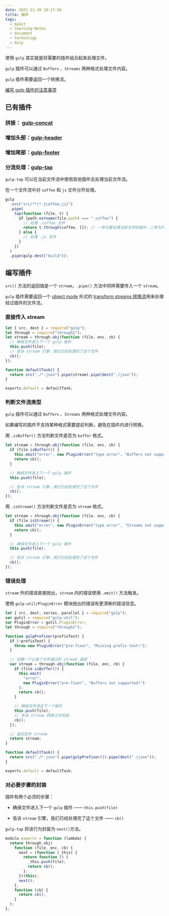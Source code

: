 ```yaml
---
date: 2021-11-30 18:17:56
title: 插件
tags:
  - myGit
  - learning-Notes
  - document
  - technology
  - Gulp
---
```


使用 `gulp` 其实就是将需要的插件组合起来处理文件。

`gulp` 插件可以通过 `Buffers` 、`Streams` 两种格式处理文件内容。

`gulp` 插件需要返回一个转换流。

[编写 gulp 插件的注意事项](https://v3.gulpjs.com.cn/docs/writing-a-plugin/guidelines/)

## 已有插件

### 拼接： [gulp-concat](https://github.com/wearefractal/gulp-concat)

### 增加头部：[gulp-header](https://github.com/godaddy/gulp-header)

### 增加尾部：[gulp-footer](https://github.com/godaddy/gulp-footer)

### 分流处理：[gulp-tap](https://www.npmjs.com/package/gulp-tap)

`gulp-tap` 可以在当前文件流中使用其他插件去处理当前文件流。

在一个文件流中对 `coffee` 和 `js` 文件分开处理。

```js
gulp
  .src("src/**/*.{coffee,js}")
  .pipe(
    tap(function (file, t) {
      if (path.extname(file.path) === ".coffee") {
        // 处理 .coffee 文件
        return t.through(coffee, []); // 一参为要处理当前文件的插件，二参为传递给该插件的参数列表
      } else {
        // 处理 .js 文件
      }
    })
  )
  .pipe(gulp.dest("build"));
```

## 编写插件

`src()` 方法的返回值是一个 `stream`，`.pipe()` 方法中同样需要传入一个 `stream`。

`gulp` 插件需要返回一个 [object mode](http://nodejs.cn/api/stream.html#object-mode) 形式的 [transform streams 转换流](http://nodejs.cn/api/stream.html#class-streamtransform)用来处理经过插件的文件流。

### 直接传入 stream

```js
let { src, dest } = require("gulp");
let through = require("through2");
let stream = through.obj(function (file, enc, cb) {
  // 确保文件进入下一个 gulp 插件
  this.push(file);
  // 告诉 stream 引擎，我们已经处理完了这个文件
  cb();
});

function defaultTask() {
  return src("./*.json").pipe(stream).pipe(dest("./json"));
}

exports.default = defaultTask;
```

### 判断文件流类型

`gulp` 插件可以通过 `Buffers` 、`Streams` 两种格式处理文件内容。

如果编写的插件不支持某种格式需要提前判断，避免在插件内进行转换。

用 `.isBuffer()` 方法判断文件是否为 `buffer` 格式。

```js
let stream = through.obj(function (file, enc, cb) {
  if (file.isBuffer()) {
    this.emit("error", new PluginError("type error", "Buffers not supported!"));
    return cb();
  }

  // 确保文件进入下一个 gulp 插件
  this.push(file);

  // 告诉 stream 引擎，我们已经处理完了这个文件
  cb();
});
```

用 `.isStream()` 方法判断文件是否为 `stream` 格式。

```js
let stream = through.obj(function (file, enc, cb) {
  if (file.isStream()) {
    this.emit("error", new PluginError("type error", "Streams not supported!"));
    return cb();
  }

  // 确保文件进入下一个 gulp 插件
  this.push(file);

  // 告诉 stream 引擎，我们已经处理完了这个文件
  cb();
});
```

### 错误处理

`stream` 外的错误直接抛出，`stream` 内的错误使用 `.emit()` 方法触发。

使用 `gulp-util/PluginError` 模块抛出的错误有更清晰的错误信息。

```js
let { src, dest, series, parallel } = require("gulp");
var gutil = require("gulp-util");
var PluginError = gutil.PluginError;
let through = require("through2");

function gulpPrefixer(prefixText) {
  if (!prefixText) {
    throw new PluginError("pre-fixer", "Missing prefix text!");
  }

  // 创建一个让每个文件通过的 stream 通道
  var stream = through.obj(function (file, enc, cb) {
    if (file.isBuffer()) {
      this.emit(
        "error",
        new PluginError("pre-fixer", "Buffers not supported!")
      );
      return cb();
    }

    // 确保文件进去下一个插件
    this.push(file);
    // 告诉 stream 转换工作完成
    cb();
  });

  // 返回文件 stream
  return stream;
}

function defaultTask() {
  return src("./*.json").pipe(gulpPrefixer()).pipe(dest("./json"));
}

exports.default = defaultTask;
```

### 对必要步骤的封装

插件有两个必须的步骤：

- 确保文件进入下一个 `gulp` 插件 —— `this.push(file)`

- 告诉 `stream` 引擎，我们已经处理完了这个文件 —— `cb()`

`gulp-tap` 将该行为封装为 `next()`方法。

```js
module.exports = function (lambda) {
  return through.obj(
    function (file, enc, cb) {
      next = (function (_this) {
        return function () {
          _this.push(file);
          return cb();
        };
      })(this);
      next();
    },
    function (cb) {
      return cb();
    }
  );
};
```
